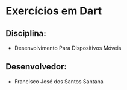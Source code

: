 # Exercícios em Dart 

## Disciplina: 
- Desenvolvimento Para Dispositivos Móveis

## Desenvolvedor: 
- Francisco José dos Santos Santana
